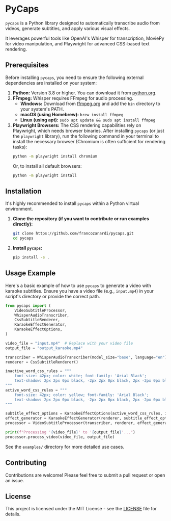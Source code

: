 # PyCaps

`pycaps` is a Python library designed to automatically transcribe audio from videos, generate subtitles, and apply various visual effects.

It leverages powerful tools like OpenAI's Whisper for transcription, MoviePy for video manipulation, and Playwright for advanced CSS-based text rendering.

## Prerequisites

Before installing `pycaps`, you need to ensure the following external dependencies are installed on your system:

1.  **Python:** Version 3.8 or higher. You can download it from [python.org](https://www.python.org/).
2.  **FFmpeg:** Whisper requires FFmpeg for audio processing.
    *   **Windows:** Download from [ffmpeg.org](https://ffmpeg.org/download.html) and add the `bin` directory to your system's PATH.
    *   **macOS (using Homebrew):** `brew install ffmpeg`
    *   **Linux (using apt):** `sudo apt update && sudo apt install ffmpeg`
3.  **Playwright Browsers:** The CSS rendering capabilities rely on Playwright, which needs browser binaries.
    After installing `pycaps` (or just the `playwright` library), run the following command in your terminal to install the necessary browser (Chromium is often sufficient for rendering tasks):
    ```bash
    python -m playwright install chromium
    ```
    Or, to install all default browsers:
    ```bash
    python -m playwright install
    ```

## Installation

It's highly recommended to install `pycaps` within a Python virtual environment.

1.  **Clone the repository (if you want to contribute or run examples directly):**
    ```bash
    git clone https://github.com/francozanardi/pycaps.git
    cd pycaps
    ```

2.  **Install `pycaps`:**
    ```bash
    pip install -e .
    ```

## Usage Example

Here's a basic example of how to use `pycaps` to generate a video with karaoke subtitles. Ensure you have a video file (e.g., `input.mp4`) in your script's directory or provide the correct path.

```python
from pycaps import (
    VideoSubtitleProcessor,
    WhisperAudioTranscriber,
    CssSubtitleRenderer,
    KaraokeEffectGenerator,
    KaraokeEffectOptions,
)

video_file = "input.mp4"  # Replace with your video file
output_file = "output_karaoke.mp4"

transcriber = WhisperAudioTranscriber(model_size="base", language="en") # Choose model and language
renderer = CssSubtitleRenderer()

inactive_word_css_rules = """
    font-size: 42px; color: white; font-family: 'Arial Black';
    text-shadow: 2px 2px 0px black, -2px 2px 0px black, 2px -2px 0px black, -2px -2px 0px black;
"""
active_word_css_rules = """
    font-size: 42px; color: yellow; font-family: 'Arial Black';
    text-shadow: 2px 2px 0px black, -2px 2px 0px black, 2px -2px 0px black, -2px -2px 0px black;
"""

subtitle_effect_options = KaraokeEffectOptions(active_word_css_rules, inactive_word_css_rules)
effect_generator = KaraokeEffectGenerator(renderer, subtitle_effect_options)
processor = VideoSubtitleProcessor(transcriber, renderer, effect_generator)

print(f"Processing '{video_file}' to '{output_file}'...")
processor.process_video(video_file, output_file)
```

See the `examples/` directory for more detailed use cases.

## Contributing

Contributions are welcome! Please feel free to submit a pull request or open an issue.

## License

This project is licensed under the MIT License - see the [LICENSE](LICENSE) file for details.
